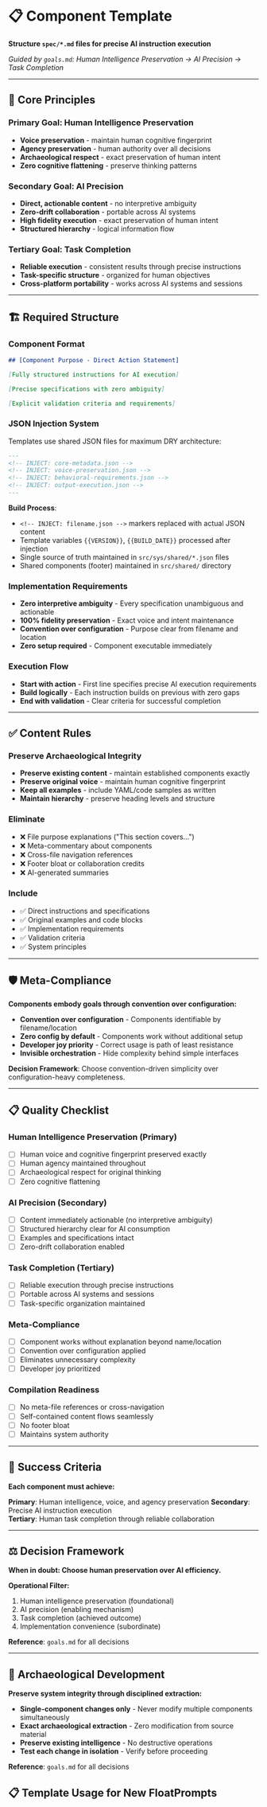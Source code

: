 <!-- _template.fp -->
# 📋 Component Template

**Structure `spec/*.md` files for precise AI instruction execution**

*Guided by `goals.md`: Human Intelligence Preservation → AI Precision → Task Completion*

---

## 🎯 Core Principles

### **Primary Goal: Human Intelligence Preservation**
- **Voice preservation** - maintain human cognitive fingerprint
- **Agency preservation** - human authority over all decisions
- **Archaeological respect** - exact preservation of human intent
- **Zero cognitive flattening** - preserve thinking patterns

### **Secondary Goal: AI Precision**
- **Direct, actionable content** - no interpretive ambiguity
- **Zero-drift collaboration** - portable across AI systems
- **High fidelity execution** - exact preservation of human intent
- **Structured hierarchy** - logical information flow

### **Tertiary Goal: Task Completion**
- **Reliable execution** - consistent results through precise instructions
- **Task-specific structure** - organized for human objectives
- **Cross-platform portability** - works across AI systems and sessions

---

## 🏗️ Required Structure

### **Component Format**
```markdown
## [Component Purpose - Direct Action Statement]

[Fully structured instructions for AI execution]

[Precise specifications with zero ambiguity]

[Explicit validation criteria and requirements]
```

### **JSON Injection System**
Templates use shared JSON files for maximum DRY architecture:

```markdown
---
<!-- INJECT: core-metadata.json -->
<!-- INJECT: voice-preservation.json -->
<!-- INJECT: behavioral-requirements.json -->
<!-- INJECT: output-execution.json -->
---
```

**Build Process**:
- `<!-- INJECT: filename.json -->` markers replaced with actual JSON content
- Template variables `{{VERSION}}`, `{{BUILD_DATE}}` processed after injection
- Single source of truth maintained in `src/sys/shared/*.json` files
- Shared components (footer) maintained in `src/shared/` directory

### **Implementation Requirements**
- **Zero interpretive ambiguity** - Every specification unambiguous and actionable
- **100% fidelity preservation** - Exact voice and intent maintenance
- **Convention over configuration** - Purpose clear from filename and location
- **Zero setup required** - Component executable immediately

### **Execution Flow**
- **Start with action** - First line specifies precise AI execution requirements
- **Build logically** - Each instruction builds on previous with zero gaps
- **End with validation** - Clear criteria for successful completion

---

## ✅ Content Rules

### **Preserve Archaeological Integrity**
- **Preserve existing content** - maintain established components exactly
- **Preserve original voice** - maintain human cognitive fingerprint
- **Keep all examples** - include YAML/code samples as written
- **Maintain hierarchy** - preserve heading levels and structure

### **Eliminate**
- ❌ File purpose explanations ("This section covers...")
- ❌ Meta-commentary about components
- ❌ Cross-file navigation references
- ❌ Footer bloat or collaboration credits
- ❌ AI-generated summaries

### **Include**
- ✅ Direct instructions and specifications
- ✅ Original examples and code blocks
- ✅ Implementation requirements
- ✅ Validation criteria
- ✅ System principles

---

## 🛡️ Meta-Compliance

**Components embody goals through convention over configuration:**

- **Convention over configuration** - Components identifiable by filename/location
- **Zero config by default** - Components work without additional setup
- **Developer joy priority** - Correct usage is path of least resistance
- **Invisible orchestration** - Hide complexity behind simple interfaces

**Decision Framework**: Choose convention-driven simplicity over configuration-heavy completeness.

---

## 📋 Quality Checklist

### **Human Intelligence Preservation (Primary)**
- [ ] Human voice and cognitive fingerprint preserved exactly
- [ ] Human agency maintained throughout
- [ ] Archaeological respect for original thinking
- [ ] Zero cognitive flattening

### **AI Precision (Secondary)**
- [ ] Content immediately actionable (no interpretive ambiguity)
- [ ] Structured hierarchy clear for AI consumption
- [ ] Examples and specifications intact
- [ ] Zero-drift collaboration enabled

### **Task Completion (Tertiary)**
- [ ] Reliable execution through precise instructions
- [ ] Portable across AI systems and sessions
- [ ] Task-specific organization maintained

### **Meta-Compliance**
- [ ] Component works without explanation beyond name/location
- [ ] Convention over configuration applied
- [ ] Eliminates unnecessary complexity
- [ ] Developer joy prioritized

### **Compilation Readiness**
- [ ] No meta-file references or cross-navigation
- [ ] Self-contained content flows seamlessly
- [ ] No footer bloat
- [ ] Maintains system authority

---

## 🎯 Success Criteria

**Each component must achieve:**

**Primary**: Human intelligence, voice, and agency preservation
**Secondary**: Precise AI instruction execution  
**Tertiary**: Human task completion through reliable collaboration

---

## ⚖️ Decision Framework

**When in doubt: Choose human preservation over AI efficiency.**

**Operational Filter:**
1. Human intelligence preservation (foundational)
2. AI precision (enabling mechanism)
3. Task completion (achieved outcome)
4. Implementation convenience (subordinate)

**Reference**: `goals.md` for all decisions

---

## 🔧 Archaeological Development

**Preserve system integrity through disciplined extraction:**

- **Single-component changes only** - Never modify multiple components simultaneously
- **Exact archaeological extraction** - Zero modification from source material
- **Preserve existing intelligence** - No destructive operations
- **Test each change in isolation** - Verify before proceeding

**Reference**: `goals.md` for all decisions

## 📋 Template Usage for New FloatPrompts 
